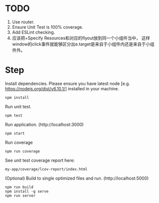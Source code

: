 
TODO
=====

1. Use router.
2. Ensure Unit Test is 100% coverage.
3. Add ESLint checking.
4. 应该把+Specify Resources和对应的flyout放到同一个小组件当中，
这样window的click事件就能够区分出e.target是来自于小组件内还是来自于小组件外。


Step
=====

Install dependencies. Please ensure you have latest node [e.g. https://nodejs.org/dist/v6.10.1/] installed in your machine.

```
npm install
```

Run unit test.

```
npm test
```

Run application. (http://localhost:3000)

```
npm start
```

Run coverage

```
npm run coverage
```

See unit test coverage report here:

```
my-app/coverage/lcov-report/index.html
```


(Optional) Build to single optimized files and run. (http://localhost:5000)

```
npm run build
npm install -g serve
npm run server
```

